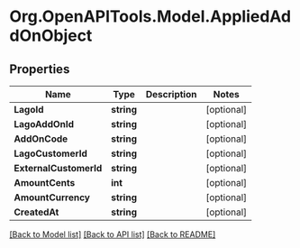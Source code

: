 
# Org.OpenAPITools.Model.AppliedAddOnObject

## Properties

Name | Type | Description | Notes
------------ | ------------- | ------------- | -------------
**LagoId** | **string** |  | [optional] 
**LagoAddOnId** | **string** |  | [optional] 
**AddOnCode** | **string** |  | [optional] 
**LagoCustomerId** | **string** |  | [optional] 
**ExternalCustomerId** | **string** |  | [optional] 
**AmountCents** | **int** |  | [optional] 
**AmountCurrency** | **string** |  | [optional] 
**CreatedAt** | **string** |  | [optional] 

[[Back to Model list]](../README.md#documentation-for-models)
[[Back to API list]](../README.md#documentation-for-api-endpoints)
[[Back to README]](../README.md)


